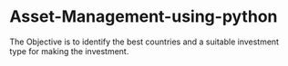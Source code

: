 # Asset-Management-using-python
The Objective is to identify the best countries and a suitable investment type for making the investment.
